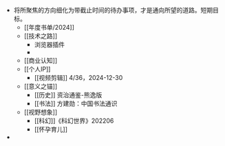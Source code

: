 - 将所聚焦的方向细化为带截止时间的待办事项，才是通向所望的道路。短期目标。
	- [[年度书单/2024]]
	- [[技术之路]]
		- 浏览器插件
		-
	- [[商业认知]]
	- [[个人IP]]
		- [[视频剪辑]] 4/36，2024-12-30
	- [[意义之锚]]
		- [[历史]] 资治通鉴-熊逸版
		- [[书法]] 方建勋：中国书法通识
	- [[视野想象]]
		- [[科幻]]《科幻世界》202206
		- [[怀孕育儿]]
-
